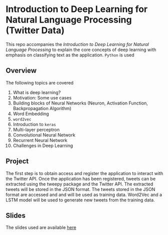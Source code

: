 # Introduction to Deep Learning for Natural Language Processing (Twitter Data)

This repo accompanies the *Introduction to Deep Learning for Natural Language Processing* to explain the core concepts of deep learning with emphasis on classifying text as the application. `Python` is used
 
## Overview

The following topics are covered

1. What is deep learning?
2. Motivation: Some use cases 
3. Building blocks of Neural Networks (Neuron, Activation Function, Backpropagation Algorithm)
4. Word Embedding
5. `word2vec`
5. Introduction to `keras`
6. Multi-layer perceptron
7. Convolutional Neural Network
8. Recurrent Neural Network
9. Challenges in Deep Learning

## Project

The first step is to obtain access and register the application to interact with the Twitter API. Once the application has been registered, tweets can be extracted using the tweepy package and the Twitter API. The extracted tweets will be stored in the JSON format. The tweets stored in the JSON format are accessed and and will be used as training data. Word2Vec and a LSTM model will be used to generate new tweets from the training data.


## Slides

The slides used are available [here](https://speakerdeck.com/bargava/introduction-to-deep-learning-for-natural-language-processing)
